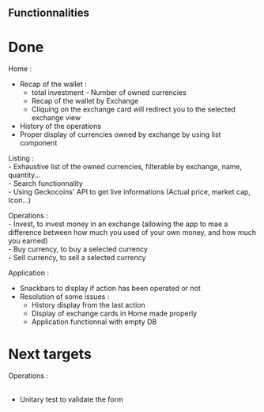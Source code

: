 ## Functionnalities
# Done 

Home : <br />
  - Recap of the wallet : <br />
      * total investment - Number of owned currencies <br />
      * Recap of the wallet by Exchange
      * Cliquing on the exchange card will redirect you to the selected exchange view <br />
  - History of the operations <br />
  - Proper display of currencies owned by exchange by using list component <br />
	
Listing : <br />
	- Exhaustive list of the owned currencies, filterable by exchange, name, quantity... <br />
	- Search functionnality <br />
	- Using Geckocoins' API to get live informations (Actual price, market cap, Icon...) <br />
	
Operations : <br />
	- Invest, to invest money in an exchange (allowing the app to mae a difference between how much you used of your own money, and how much you earned) <br />
	- Buy currency, to buy a selected currency <br />
	- Sell currency, to sell a selected currency <br />

Application : <br />
  - Snackbars to display if action has been operated or not <br />
  - Resolution of some issues : <br />
    * History display from the last action <br />
    * Display of exchange cards in Home made properly <br />
    * Application functionnal with empty DB
  
# Next targets  

Operations : <br /> <br />
  - Unitary test to validate the form <br />
